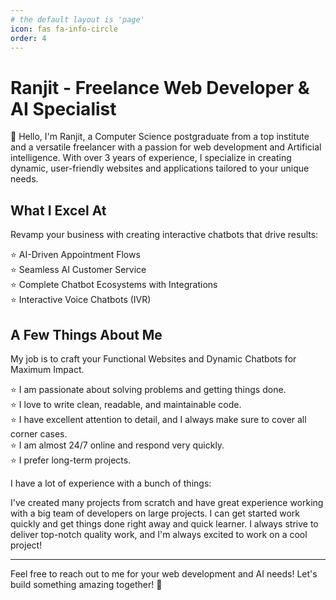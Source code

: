 ```yaml
---
# the default layout is 'page'
icon: fas fa-info-circle
order: 4
---
```


# Ranjit - Freelance Web Developer & AI Specialist

👋 Hello, I'm Ranjit, a Computer Science postgraduate from a top institute and a versatile freelancer with a passion for web development and Artificial intelligence. With over 3 years of experience, I specialize in creating dynamic, user-friendly websites and applications tailored to your unique needs.

## What I Excel At

Revamp your business with creating interactive chatbots that drive results:

⭐ AI-Driven Appointment Flows  
⭐ Seamless AI Customer Service  
⭐ Complete Chatbot Ecosystems with Integrations  
⭐ Interactive Voice Chatbots (IVR)  

## A Few Things About Me

My job is to craft your Functional Websites and Dynamic Chatbots for Maximum Impact.

⭐ I am passionate about solving problems and getting things done.  
⭐ I love to write clean, readable, and maintainable code.  
⭐ I have excellent attention to detail, and I always make sure to cover all corner cases.  
⭐ I am almost 24/7 online and respond very quickly.  
⭐ I prefer long-term projects.

I have a lot of experience with a bunch of things:

I've created many projects from scratch and have great experience working with a big team of developers on large projects. I can get started work quickly and get things done right away and quick learner. I always strive to deliver top-notch quality work, and I'm always excited to work on a cool project!

---

Feel free to reach out to me for your web development and AI needs! Let's build something amazing together! 🚀

